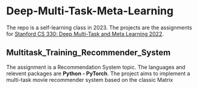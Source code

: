 # Deep-Multi-Task-Meta-Learning
The repo is a self-learning class in 2023. The projects are the assignments for [Stanford CS 330: Deep Multi-Task and Meta Learning 2022](https://cs330.stanford.edu).
## Multitask_Training_Recommender_System
The assignment is a Recommendation System topic. The languages and relevent packages are **Python - PyTorch**. The project aims to implement a multi-task movie recommender system based on the classic Matrix 
